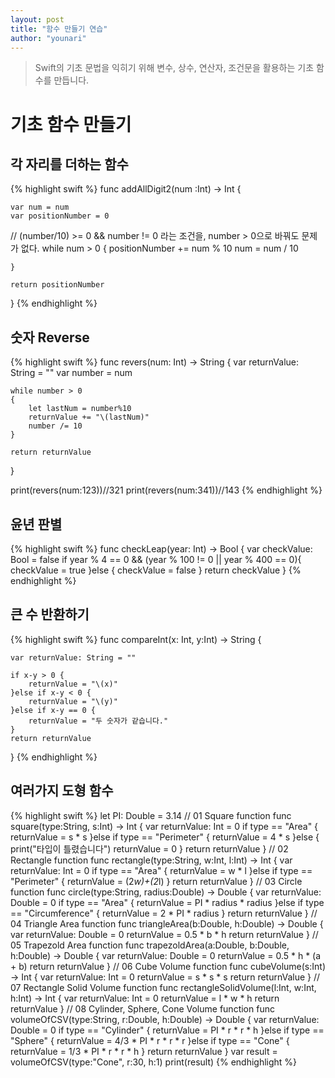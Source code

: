 ```yaml
---
layout: post
title: "함수 만들기 연습"
author: "younari"
---
```


> Swift의 기초 문법을 익히기 위해 변수, 상수, 연산자, 조건문을 활용하는 기초 함수를 만듭니다.

# 기초 함수 만들기
## 각 자리를 더하는 함수

{% highlight swift %}
func addAllDigit2(num :Int) -> Int {
    
    var num = num
    var positionNumber = 0
    
// (number/10) >= 0 && number != 0 라는 조건을, number > 0으로 바꿔도 문제가 없다.
    while num > 0 {
        positionNumber += num % 10
        num = num / 10
        
    }
    
    return positionNumber
    
}
{% endhighlight %}


## 숫자 Reverse
{% highlight swift %}
func revers(num: Int) -> String
{
    var returnValue: String = ""
    var number = num
 
    while number > 0
    {
        let lastNum = number%10
        returnValue += "\(lastNum)"
        number /= 10
    }
    
    return returnValue
}

print(revers(num:123))//321
print(revers(num:341))//143
{% endhighlight %}

## 윤년 판별
{% highlight swift %}
func checkLeap(year: Int) -> Bool {
    var checkValue: Bool = false
    if year % 4 == 0 && (year % 100 != 0 || year % 400 == 0){
        checkValue = true
    }else {
        checkValue = false
    }
    return checkValue
}
{% endhighlight %}

## 큰 수 반환하기
{% highlight swift %}
func compareInt(x: Int, y:Int) -> String {
    
    var returnValue: String = ""
    
    if x-y > 0 {
        returnValue = "\(x)"
    }else if x-y < 0 {
        returnValue = "\(y)"
    }else if x-y == 0 {
        returnValue = "두 숫자가 같습니다."
    }
    return returnValue
}
{% endhighlight %}

## 여러가지 도형 함수
{% highlight swift %}
let PI: Double = 3.14
// 01 Square function
func square(type:String, s:Int) -> Int
{
    var returnValue: Int = 0
    if type == "Area" {
        returnValue = s * s
    }else if type == "Perimeter" {
        returnValue = 4 * s
    }else {
        print("타입이 틀렸습니다")
        returnValue = 0
    }
    return returnValue
}
// 02 Rectangle function
func rectangle(type:String, w:Int, l:Int) -> Int
{
    var returnValue: Int = 0
    if type == "Area" {
        returnValue = w * l
    }else if type == "Perimeter" {
        returnValue = (2*w)+(2*l)
    }
    return returnValue
}
// 03 Circle function
func circle(type:String, radius:Double) -> Double
{
    var returnValue: Double = 0
    if type == "Area" {
        returnValue = PI * radius * radius
    }else if type == "Circumference" {
        returnValue = 2 * PI * radius
    }
    return returnValue
}
// 04 Triangle Area function
func triangleArea(b:Double, h:Double) -> Double
{
    var returnValue: Double = 0
    returnValue = 0.5 * b * h
    return returnValue
}
// 05 Trapezold Area function
func trapezoldArea(a:Double, b:Double, h:Double) -> Double
{
    var returnValue: Double = 0
    returnValue = 0.5 * h * (a + b)
    return returnValue
}
// 06 Cube Volume function
func cubeVolume(s:Int) -> Int
{
    var returnValue: Int = 0
    returnValue = s * s * s
    return returnValue
}
// 07 Rectangle Solid Volume function
func rectangleSolidVolume(l:Int, w:Int, h:Int) -> Int
{
    var returnValue: Int = 0
    returnValue = l * w * h
    return returnValue
}
// 08 Cylinder, Sphere, Cone Volume function
func volumeOfCSV(type:String, r:Double, h:Double) -> Double
{
    var returnValue: Double = 0
    if type == "Cylinder" {
        returnValue = PI * r * r * h
    }else if type == "Sphere" {
        returnValue = 4/3 * PI * r * r * r
    }else if type == "Cone" {
        returnValue = 1/3 * PI * r * r * h
    }
    return returnValue
}
var result = volumeOfCSV(type:"Cone", r:30, h:1)
print(result)
{% endhighlight %}
